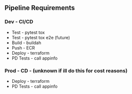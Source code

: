 ## Pipeline Requirements

### Dev - CI/CD
+ Test - pytest tox
+ Test - pytest tox e2e (future)
+ Build - buildah
+ Push - ECR
+ Deploy - terraform
+ PD Tests - call appinfo

### Prod - CD - (unknown if ill do this for cost reasons)
+ Deploy - terraform
+ PD Tests - call appinfo
